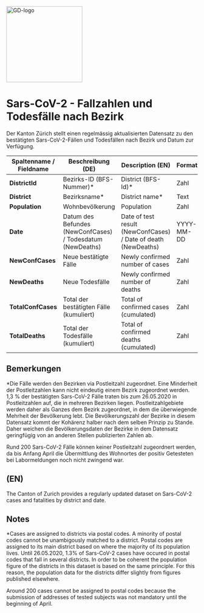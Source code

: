 <img src="https://github.com/openZH/covid_19/blob/master/gd.png" alt="GD-logo" width="200"/>

# Sars-CoV-2 - Fallzahlen und Todesfälle nach Bezirk

Der Kanton Zürich stellt einen regelmässig aktualisierten Datensatz zu den bestätigten Sars-CoV-2-Fällen und Todesfällen nach Bezirk und Datum zur Verfügung. 


| Spaltenname / Fieldname      | Beschreibung (DE)                               | Description (EN)   | Format |
|---------------------|--------------------------------------------|------------|------|
| __DistrictId__              |     Bezirks-ID (BFS-Nummer)*               |District (BFS-Id)* |Zahl|
| __District__                |      Bezirksname*                  |  District name*   | Text |
| __Population__  | Wohnbevölkerung | Population |Zahl|
| __Date__  | Datum des Befundes (NewConfCases) / Todesdatum (NewDeaths) | Date of test result (NewConfCases) / Date of death (NewDeaths) |YYYY-MM-DD |
| __NewConfCases__      | Neue bestätigte Fälle | Newly confirmed number of cases| Zahl   |  
| __NewDeaths__          | Neue Todesfälle | Newly confirmed number of deaths| Zahl     | 
| __TotalConfCases__        |Total der bestätigten Fälle (kumuliert) | Total of confirmed cases (cumulated) | Zahl   |  
| __TotalDeaths__       | Total der Todesfälle (kumuliert) | Total of confirmed deaths (cumulated) | Zahl     | 

## Bemerkungen

*Die Fälle werden den Bezirken via Postleitzahl zugeordnet. Eine Minderheit der Postleitzahlen kann nicht eindeutig einem Bezirk zugeordnet werden. 1,3 % der bestätigten Sars-CoV-2 Fälle traten bis zum 26.05.2020 in Postleitzahlen auf, die in mehreren Bezirken liegen. Postleitzahlgebiete werden daher als Ganzes dem Bezirk zugeordnet, in dem die überwiegende Mehrheit der Bevölkerung lebt. Die Bevölkerungszahl der Bezirke in diesem Datensatz kommt der Kohärenz halber nach dem selben Prinzip zu Stande. Daher weichen die Bevölkerungsdaten der Bezirke in dem Datensatz geringfügig von an anderen Stellen publizierten Zahlen ab.

Rund 200 Sars-CoV-2 Fälle können keiner Postleitzahl zugeordnert werden, da bis Anfang April die Übermittlung des Wohnortes der positiv Getesteten bei Labormeldungen noch nicht zwingend war.

## (EN)

The Canton of Zurich provides a regularly updated dataset on Sars-CoV-2 cases and fatalities by district and date. 

## Notes

*Cases are assigned to districts via postal codes. A minority of postal codes cannot be unambigously matched to a district. Postal codes are assigned to its main district based on where the majority of its population lives. Until 26.05.2020, 1.3% of Sars-CoV-2 cases have occured in postal codes that fall in several districts. In order to be coherent the population figure of the districts in this dataset is based on the same principle. For this reason, the population data for the districts differ slightly from figures published elsewhere.

Around 200 cases cannot be assigned to postal codes because the submission of addresses of tested subjects was not mandatory until the beginning of April.
